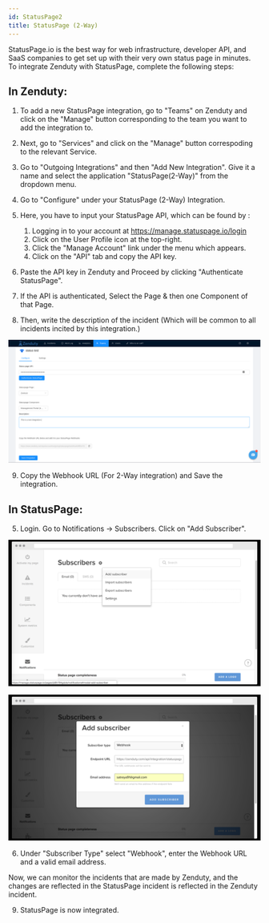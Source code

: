 ```yaml
---
id: StatusPage2
title: StatusPage (2-Way)
---
```

StatusPage.io is the best way for web infrastructure, developer API, and SaaS companies to get set up with their very own status page in minutes. To integrate Zenduty with StatusPage, complete the following steps:

## In Zenduty:

1. To add a new StatusPage integration, go to "Teams" on Zenduty and click on the "Manage" button corresponding to the team you want to add the integration to.

2. Next, go to "Services" and click on the "Manage" button correspoding to the relevant Service.

3. Go to "Outgoing Integrations" and then "Add New Integration". Give it a name and select the application "StatusPage(2-Way)" from the dropdown menu.

4. Go to "Configure" under your StatusPage (2-Way) Integration.

5. Here, you have to input your StatusPage API, which can be found by :

    1. Logging in to your account at https://manage.statuspage.io/login
    2. Click on the User Profile icon at the top-right.
    3. Click the "Manage Account" link under the menu which appears.
    4. Click on the "API" tab and copy the API key.

6. Paste the API key in Zenduty and Proceed by clicking "Authenticate StatusPage".

7. If the API is authenticated, Select the Page & then one Component of that Page.

8. Then, write the description of the incident (Which will be common to all incidents incited by this integration.)

![](/img/Integrations/Statuspage/7.png)

9. Copy the Webhook URL (For 2-Way integration) and Save the integration.


## In StatusPage:

5. Login. Go to Notifications -> Subscribers. Click on "Add Subscriber".

![](/img/Integrations/Statuspage/1.png)

![](/img/Integrations/Statuspage/2.png)

6. Under "Subscriber Type" select "Webhook", enter the Webhook URL and a valid email address.

Now, we can monitor the incidents that are made by Zenduty, and the changes are reflected in the StatusPage incident is reflected in the Zenduty incident.

9. StatusPage is now integrated.